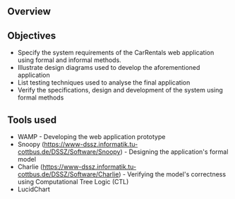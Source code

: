 ## Overview

## Objectives
* Specify the system requirements of the CarRentals web application using formal and informal 
methods.
* Illustrate design diagrams used to develop the aforementioned application
* List testing techniques used to analyse the final application
* Verify the specifications, design and development of the system using formal methods

## Tools used
* WAMP - Developing the web application prototype
* Snoopy (https://www-dssz.informatik.tu-cottbus.de/DSSZ/Software/Snoopy) - Designing the application's formal model
* Charlie (https://www-dssz.informatik.tu-cottbus.de/DSSZ/Software/Charlie) - Verifying the model's correctness using Computational Tree Logic (CTL)
* LucidChart
